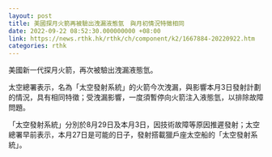 ```yaml
---
layout: post
title: 美國探月火箭再被驗出洩漏液態氫　與月初情況特徵相同
date: 2022-09-22 08:52:30.000000000 +08:00
link: https://news.rthk.hk/rthk/ch/component/k2/1667884-20220922.htm
categories: rthk
---
```


美國新一代探月火箭，再次被驗出洩漏液態氫。

太空總署表示，名為「太空發射系統」的火箭今次洩漏，與影響本月3日發射計劃的情況，具有相同特徵；受洩漏影響，一度須暫停向火箭注入液態氫，以排除故障問題。

「太空發射系統」分別於8月29日及本月3日，因技術故障等原因推遲發射；太空總署早前表示，本月27日是可能的日子，發射搭載獵戶座太空船的「太空發射系統」。
